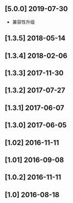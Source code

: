 ## [5.0.0] 2019-07-30

*  兼容性升级

## [1.3.5] 2018-05-14


## [1.3.4] 2018-02-06


## [1.3.3] 2017-11-30


## [1.3.2] 2017-07-27


## [1.3.1] 2017-06-07


## [1.3.0] 2017-06-05


## [1.02] 2016-11-11


## [1.01] 2016-09-08


## [1.0.2] 2016-11-11


## [1.0] 2016-08-18


